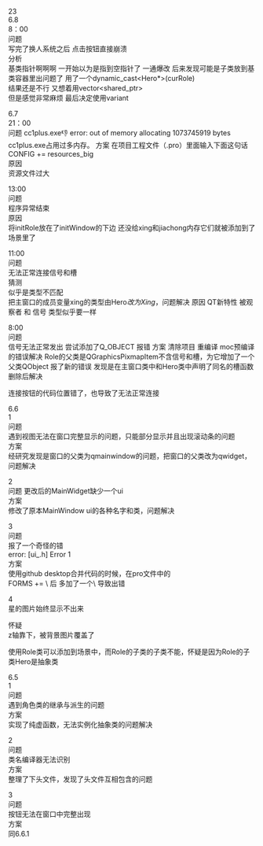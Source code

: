 23  
6.8  
8：00  
问题  
写完了换人系统之后 点击按钮直接崩溃   
分析  
基类指针啊啊啊 一开始以为是指到空指针了 一通爆改 后来发现可能是子类放到基类容器里出问题了 用了一个dynamic_cast<Hero*>(curRole)  
结果还是不行 又想着用vector<shared_ptr<Role>>  
但是感觉非常麻烦  最后决定使用variant

6.7  
21：00   
问题
cc1plus.exe:-1: error: out of memory allocating 1073745919 bytes  
cc1plus.exe占用过多内存。
方案
在项目工程文件（.pro）里面输入下面这句话  
CONFIG += resources_big  
原因  
资源文件过大   

13:00  
问题  
程序异常结束  
原因  
将initRole放在了initWindow的下边
还没给xing和jiachong内存它们就被添加到了场景里了  
  
11:00  
问题  
无法正常连接信号和槽  
猜测  
似乎是类型不匹配  
把主窗口的成员变量xing的类型由Hero*改为Xing*，问题解决
原因
QT新特性 被观察者 和 信号 类型似乎要一样

8:00  
问题  
信号无法正常发出
尝试添加了Q_OBJECT 报错
方案
清除项目 重编译 moc预编译的错误解决
Role的父类是QGraphicsPixmapItem不含信号和槽，为它增加了一个父类QObject
报了新的错误 发现是在主窗口类中和Hero类中声明了同名的槽函数 删除后解决
  
连接按钮的代码位置错了，也导致了无法正常连接  

6.6  
1  
问题  
遇到视图无法在窗口完整显示的问题，只能部分显示并且出现滚动条的问题  
方案  
经研究发现是窗口的父类为qmainwindow的问题，把窗口的父类改为qwidget，问题解决  

2  
问题
更改后的MainWidget缺少一个ui  
方案  
修改了原本MainWindow ui的各种名字和类，问题解决  
  
3  
问题  
报了一个奇怪的错  
error: [ui_.h] Error 1  
方案  
使用github desktop合并代码的时候，在pro文件中的  
FORMS += \   后 多加了一个\ 导致出错

4  
星的图片始终显示不出来  
  
怀疑  
z轴靠下，被背景图片覆盖了  
  
使用Role类可以添加到场景中，而Role的子类的子类不能，怀疑是因为Role的子类Hero是抽象类     

6.5  
1  
问题  
遇到角色类的继承与派生的问题  
方案  
实现了纯虚函数，无法实例化抽象类的问题解决  
  
2  
问题  
类名编译器无法识别  
方案  
整理了下头文件，发现了头文件互相包含的问题  
  
3  
问题  
按钮无法在窗口中完整出现  
方案  
同6.6.1  























